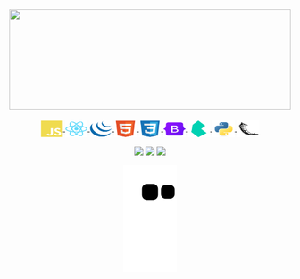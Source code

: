 <div align="center">
    <a href="https://github.com/Munaro">
    <img height="180em" width="100%" src="https://github-readme-stats.vercel.app/api?username=Munaro&show_icons=true&theme=dracula&include_all_commits=true&count_private=true"/>
  <div style="display: inline_block"><br>
    <img align="center" alt="Munaro-Js" height="30" width="40" src="https://raw.githubusercontent.com/devicons/devicon/master/icons/javascript/javascript-plain.svg">  
    <img align="center" alt="Munaro-React" height="30" width="40" src="https://raw.githubusercontent.com/devicons/devicon/master/icons/react/react-original.svg">
    <img align="center" alt="Munaro-Jquery" height="30" width="40" src="https://raw.githubusercontent.com/devicons/devicon/master/icons/jquery/jquery-original.svg">  
    <img align="center" alt="Munaro-HTML" height="30" width="40" src="https://raw.githubusercontent.com/devicons/devicon/master/icons/html5/html5-original.svg">
    <img align="center" alt="Munaro-CSS" height="30" width="40" src="https://raw.githubusercontent.com/devicons/devicon/master/icons/css3/css3-original.svg">
    <img align="center" alt="Munaro-Bootstrap" height="30" width="40" src="https://raw.githubusercontent.com/devicons/devicon/master/icons/bootstrap/bootstrap-original.svg">
    <img align="center" alt="Munaro-Bulma" height="30" width="40" src="https://raw.githubusercontent.com/devicons/devicon/master/icons/bulma/bulma-plain.svg">      
    <img align="center" alt="Munaro-Python" height="30" width="40" src="https://raw.githubusercontent.com/devicons/devicon/master/icons/python/python-original.svg">   
    <img align="center" alt="Munaro-Flask" height="30" width="40" src="https://raw.githubusercontent.com/devicons/devicon/master/icons/flask/flask-original.svg">     
  </div>
    <br>   
  <div>   
    <a href="https://instagram.com/munaro_lucas" target="_blank"><img src="https://img.shields.io/badge/-Instagram-%23E4405F?style=for-the-badge&logo=instagram&logoColor=white" target="_blank"></a> 	 
    <a href = "mailto:contatoMunaro@gmail.com"><img src="https://img.shields.io/badge/-Gmail-%23333?style=for-the-badge&logo=gmail&logoColor=white" target="_blank"></a>
    <a href="https://www.linkedin.com/in/lucas-munaro-388332172/" target="_blank"><img src="https://img.shields.io/badge/-LinkedIn-%230077B5?style=for-the-badge&logo=linkedin&logoColor=white" target="_blank"></a> 
   
 ![Snake animation](https://github.com/Munaro/Munaro/blob/output/github-contribution-grid-snake.svg)
  </div>
